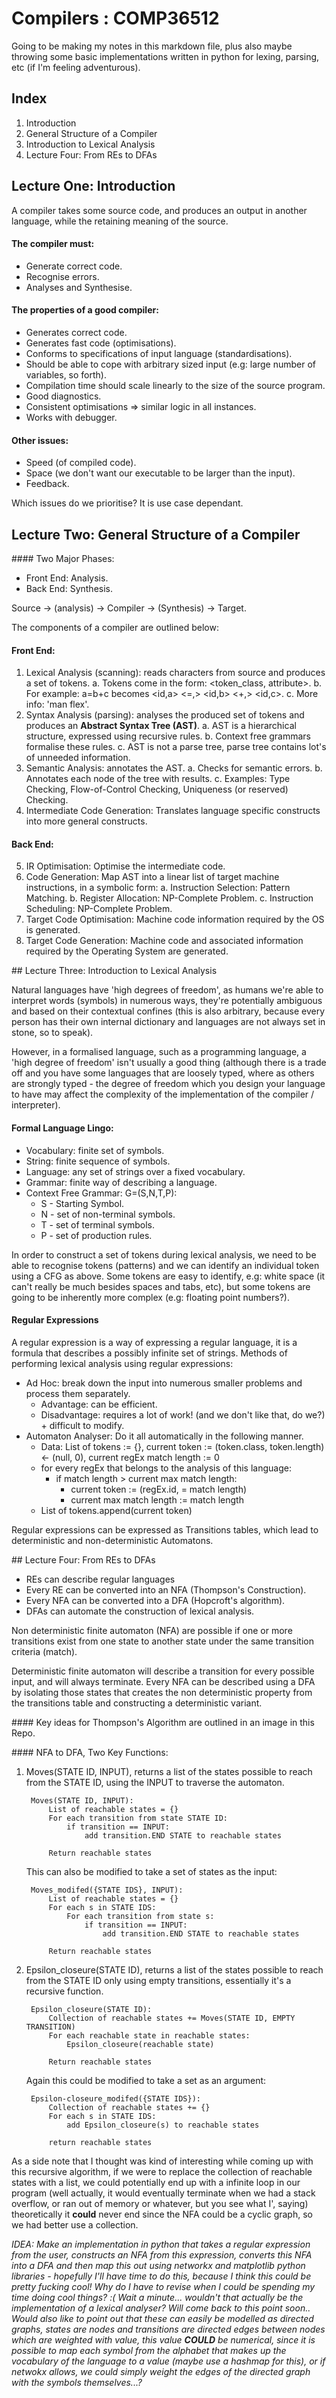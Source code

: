 <script type="text/javascript" src="https://cdn.mathjax.org/mathjax/latest/MathJax.js?config=TeX-AMS-MML_HTMLorMML"></script>

# Compilers : COMP36512

Going to be making my notes in this markdown file, plus also maybe throwing some basic implementations written in python for lexing, parsing, etc (if I'm feeling adventurous).

## Index

1. Introduction
2. General Structure of a Compiler
3. Introduction to Lexical Analysis
4. Lecture Four: From REs to DFAs

## Lecture One: Introduction

A compiler takes some source code, and produces an output in another language, while the retaining meaning of the source.

#### The compiler must:
 * Generate correct code.
 * Recognise errors.
 * Analyses and Synthesise.

#### The properties of a good compiler:
 * Generates correct code.
 * Generates fast code (optimisations).
 * Conforms to specifications of input language (standardisations).
 * Should be able to cope with arbitrary sized input (e.g: large number of variables, so forth).
 * Compilation time should scale linearly to the size of the source program.
 * Good diagnostics.
 * Consistent optimisations => similar logic in all instances.
 * Works with debugger.

#### Other issues:
 * Speed (of compiled code).
 * Space (we don't want our executable to be larger than the input).
 * Feedback.

Which issues do we prioritise? It is use case dependant.

## Lecture Two: General Structure of a Compiler

#### Two Major Phases: 
 * Front End: Analysis.
 * Back End: Synthesis.

Source -> (analysis) -> Compiler -> (Synthesis) -> Target.

The components of a compiler are outlined below:

#### Front End:

 1. Lexical Analysis (scanning): reads characters from source and produces a set of tokens.
 	a. Tokens come in the form: <token_class, attribute>.
 	b. For example: a=b+c becomes <id,a> <=,> <id,b> <+,> <id,c>.
 	c. More info: 'man flex'.
 2. Syntax Analysis (parsing): analyses the produced set of tokens and produces an **Abstract Syntax Tree (AST)**.
 	a. AST is a hierarchical structure, expressed using recursive rules.
 	b. Context free grammars formalise these rules.
 	c. AST is not a parse tree, parse tree contains lot's of unneeded information.
 3. Semantic Analysis: annotates the AST.
 	a. Checks for semantic errors.
 	b. Annotates each node of the tree with results.
 	c. Examples: Type Checking, Flow-of-Control Checking, Uniqueness (or reserved) Checking.
 4. Intermediate Code Generation: Translates language specific constructs into more general constructs.

#### Back End:

 5. IR Optimisation: Optimise the intermediate code.
 6. Code Generation: Map AST into a linear list of target machine instructions, in a symbolic form:
 	a. Instruction Selection: Pattern Matching.
 	b. Register Allocation: NP-Complete Problem.
 	c. Instruction Scheduling: NP-Complete Problem.
 7. Target Code Optimisation: Machine code information required by the OS is generated.
 8. Target Code Generation: Machine code and associated information required by the Operating System are generated.

## Lecture Three: Introduction to Lexical Analysis

Natural languages have 'high degrees of freedom', as humans we're able to interpret words (symbols) in numerous ways, they're potentially ambiguous and based on their contextual confines (this is also arbitrary, because every person has their own internal dictionary and languages are not always set in stone, so to speak).

However, in a formalised language, such as a programming language, a 'high degree of freedom' isn't usually a good thing (although there is a trade off and you have some languages that are loosely typed, where as others are strongly typed - the degree of freedom which you design your language to have may affect the complexity of the implementation of the compiler / interpreter).

#### Formal Language Lingo:

 * Vocabulary: finite set of symbols.
 * String: finite sequence of symbols.
 * Language: any set of strings over a fixed vocabulary.
 * Grammar: finite way of describing a language.
 * Context Free Grammar: G=(S,N,T,P):
	* S - Starting Symbol.
	* N - set of non-terminal symbols.
	* T - set of terminal symbols.
	* P - set of production rules.

In order to construct a set of tokens during lexical analysis, we need to be able to recognise tokens (patterns) and we can identify an individual token using a CFG as above. Some tokens are easy to identify, e.g: white space (it can't really be much besides spaces and tabs, etc), but some tokens are going to be inherently more complex (e.g: floating point numbers?).

#### Regular Expressions

A regular expression is a way of expressing a regular language, it is a formula that describes a possibly infinite set of strings. Methods of performing lexical analysis using regular expressions:
 * Ad Hoc: break down the input into numerous smaller problems and process them separately.
 	* Advantage: can be efficient.
 	* Disadvantage: requires a lot of work! (and we don't like that, do we?) + difficult to modify.
 * Automaton Analyser: Do it all automatically in the following manner.
 	* Data: List of tokens := {}, current token := (token.class, token.length) <- (null, 0), current regEx match length := 0
 	* for every regEx that belongs to the analysis of this language:
 		* if match length > current max match length:
 			* current token := (regEx.id, = match length)
 			* current max match length := match length
 	* List of tokens.append(current token)

Regular expressions can be expressed as Transitions tables, which lead to deterministic and non-deterministic Automatons.

## Lecture Four: From REs to DFAs

* REs can describe regular languages
* Every RE can be converted into an NFA (Thompson's Construction).
* Every NFA can be converted into a DFA (Hopcroft's algorithm).
* DFAs can automate the construction of lexical analysis.

Non deterministic finite automaton (NFA) are possible if one or more transitions exist from one state to another state under the same transition criteria (match).

Deterministic finite automaton will describe a transition for every possible input, and will always terminate. Every NFA can be described using a DFA by isolating those states that creates the non deterministic property from the transitions table and constructing a deterministic variant.

#### Key ideas for Thompson's Algorithm are outlined in an image in this Repo.

#### NFA to DFA, Two Key Functions:

1. Moves(STATE ID, INPUT), returns a list of the states possible to reach from the STATE ID, using the INPUT to traverse the automaton.

		Moves(STATE ID, INPUT):
			List of reachable states = {}
			For each transition from state STATE ID:
				if transition == INPUT:
					add transition.END STATE to reachable states

			Return reachable states

	This can also be modified to take a set of states as the input:

		Moves_modifed({STATE IDS}, INPUT):
			List of reachable states = {}
			For each s in STATE IDS:
				For each transition from state s:
					if transition == INPUT:
						add transition.END STATE to reachable states

			Return reachable states

2. Epsilon_closeure(STATE ID), returns a list of the states possible to reach from the STATE ID only using empty transitions, essentially it's a recursive function.

		Epsilon_closeure(STATE ID):
			Collection of reachable states += Moves(STATE ID, EMPTY TRANSITION)
			For each reachable state in reachable states:
				Epsilon_closeure(reachable state)

			Return reachable states

	Again this could be modified to take a set as an argument:

		Epsilon-closeure_modifed({STATE IDS}):
			Collection of reachable states += {}
			For each s in STATE IDS:
				add Epsilon_closeure(s) to reachable states

			return reachable states


As a side note that I thought was kind of interesting while coming up with this recursive algorithm, if we were to replace the collection of reachable states with a list, we could potentially end up with a infinite loop in our program (well actually, it would eventually terminate when we had a stack overflow, or ran out of memory or whatever, but you see what I', saying) theoretically it **could** never end since the NFA could be a cyclic graph, so we had better use a collection.

*IDEA: Make an implementation in python that takes a regular expression from the user, constructs an NFA from this expression, converts this NFA into a DFA and then map this out using networkx and matplotlib python libraries - hopefully I'll have time to do this, because I think this could be pretty fucking cool! Why do I have to revise when I could be spending my time doing cool things? :( Wait a minute... wouldn't that actually be the implementation of a lexical analyser? Will come back to this point soon.. Would also like to point out that these can easily be modelled as directed graphs, states are nodes and transitions are directed edges between nodes which are weighted with value, this value **COULD** be numerical, since it is possible to map each symbol from the alphabet that makes up the vocabulary of the language to a value (maybe use a hashmap for this), or if netwokx allows, we could simply weight the edges of the directed graph with the symbols themselves...?*



